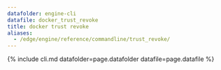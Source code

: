 ```yaml
---
datafolder: engine-cli
datafile: docker_trust_revoke
title: docker trust revoke
aliases:
  - /edge/engine/reference/commandline/trust_revoke/
---
```

<!--
This page is automatically generated from Docker's source code. If you want to
suggest a change to the text that appears here, open a ticket or pull request
in the source repository on GitHub:

https://github.com/docker/cli
-->

{% include cli.md datafolder=page.datafolder datafile=page.datafile %}
